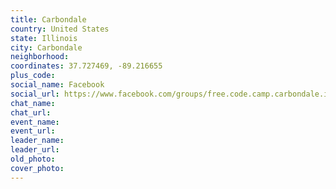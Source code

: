 ```yaml
---
title: Carbondale
country: United States
state: Illinois
city: Carbondale
neighborhood: 
coordinates: 37.727469, -89.216655
plus_code:
social_name: Facebook
social_url: https://www.facebook.com/groups/free.code.camp.carbondale.ilinois
chat_name:
chat_url:
event_name:
event_url:
leader_name:
leader_url:
old_photo: 
cover_photo:
---
```

